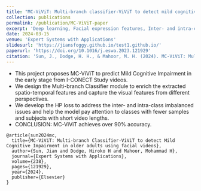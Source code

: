 ```yaml
---
title: "MC-ViViT: Multi-branch classifier-ViViT to detect mild cognitive impairment in older adults using facial videos"
collection: publications
permalink: /publication/MC-ViViT-paper
excerpt: 'Deep learning, Facial expression features, Inter- and intra-class imbalance, Mild Cognitive Impairment, Multi-branch Classifier, Transformer, ViViT'
date: 2024-03-15
venue: 'Expert Systems with Applications'
slidesurl: 'https://jiansfoggy.github.io/test1.github.io/'
paperurl: 'https://doi.org/10.1016/j.eswa.2023.121929'
citation: 'Sun, J., Dodge, H. H., & Mahoor, M. H. (2024). MC-ViViT: Multi-branch classifier-ViViT to detect mild cognitive impairment in older adults using facial videos. <i>Expert Systems with Applications</i>, 238, 121929.'
---
```


- This project proposes MC-ViViT to predict Mild Cognitive Impairment in the early stage from I-CONECT Study videos.
- We design the Multi-branch Classifier module to enrich the extracted spatio-temporal features and capture the visual features from different perspectives.
- We develop the HP loss to address the inter- and intra-class imbalanced issues and help the model pay attention to classes with fewer samples and subjects with short video lengths.
- CONCLUSION: MC-ViViT achieves over 90% accuracy.

```{bibtex}
@article{sun2024mc,
  title={MC-ViViT: Multi-branch Classifier-ViViT to detect Mild Cognitive Impairment in older adults using facial videos},
  author={Sun, Jian and Dodge, Hiroko H and Mahoor, Mohammad H},
  journal={Expert Systems with Applications},
  volume={238},
  pages={121929},
  year={2024},
  publisher={Elsevier}
}
```



